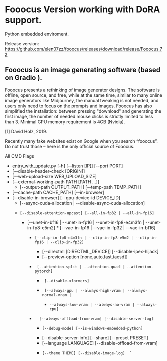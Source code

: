 # Fooocus Version working with DoRA support.

Python embedded enviroment.

Release version:
https://github.com/elen07zz/fooocus/releases/download/release/Fooocus.7z


## Fooocus is an image generating software (based on Gradio ).

Fooocus presents a rethinking of image generator designs. The software is offline, open source, and free, while at the same time, similar to many online image generators like Midjourney, the manual tweaking is not needed, and users only need to focus on the prompts and images. Fooocus has also simplified the installation: between pressing "download" and generating the first image, the number of needed mouse clicks is strictly limited to less than 3. Minimal GPU memory requirement is 4GB (Nvidia).

[1] David Holz, 2019.

Recently many fake websites exist on Google when you search “fooocus”. Do not trust those – here is the only official source of Fooocus.


All CMD Flags

 * entry_with_update.py  [-h] [--listen [IP]] [--port PORT]
 * [--disable-header-check [ORIGIN]]
 *  [--web-upload-size WEB_UPLOAD_SIZE]
* [--external-working-path PATH [PATH ...]]
   *   [--output-path OUTPUT_PATH] [--temp-path TEMP_PATH]
 *  [--cache-path CACHE_PATH] [--in-browser]
*  [--disable-in-browser] [--gpu-device-id DEVICE_ID]
   *    [--async-cuda-allocation | --disable-async-cuda-allocation]
     *     [--disable-attention-upcast] [--all-in-fp32 | --all-in-fp16]
         *   [--unet-in-bf16 | --unet-in-fp16 | --unet-in-fp8-e4m3fn | --unet-in-fp8-e5m2]
            *    [--vae-in-fp16 | --vae-in-fp32 | --vae-in-bf16]
             *     [--clip-in-fp8-e4m3fn | --clip-in-fp8-e5m2 | --clip-in-fp16 | --clip-in-fp32]
                *    [--directml [DIRECTML_DEVICE]] [--disable-ipex-hijack]
                *    [--preview-option [none,auto,fast,taesd]]
              *      [--attention-split | --attention-quad | --attention-pytorch]
                *      [--disable-xformers]
                *      [--always-gpu | --always-high-vram | --always-normal-vram | 
                  *     --always-low-vram | --always-no-vram | --always-cpu]
               *       [--always-offload-from-vram] [--disable-server-log]
                 *     [--debug-mode] [--is-windows-embedded-python]
                  *    [--disable-server-info] [--share] [--preset PRESET]
                  *    [--language LANGUAGE] [--disable-offload-from-vram]
                 *     [--theme THEME] [--disable-image-log]  `
